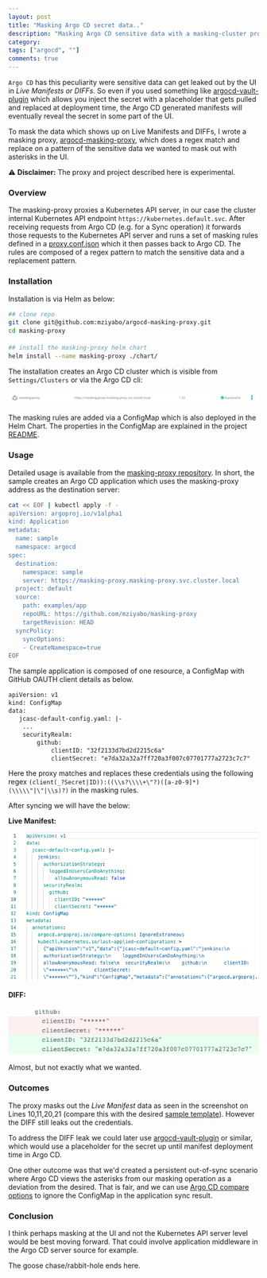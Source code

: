 ```yaml
---
layout: post
title: "Masking Argo CD secret data.."
description: "Masking Argo CD sensitive data with a masking-cluster proxy"
category: 
tags: ["argocd", ""]
comments: true
---
```


`Argo CD` has this peculiarity were sensitive data can get leaked out by the UI in *Live Manifests or DIFFs*. So even if you used something like [argocd-vault-plugin](https://github.com/argoproj-labs/argocd-vault-plugin) which allows you inject the secret with a placeholder that gets pulled and  replaced at deployment time, the Argo CD generated manifests will eventually reveal the secret in some part of the UI.


To mask the data which shows up on Live Manifests and DIFFs, I wrote a masking proxy, [argocd-masking-proxy](https://github.com/mziyabo/argocd-masking-proxy), which does a regex match and replace on a pattern of the sensitive data we wanted to mask out with asterisks in the UI.

⚠️ **Disclaimer:** The proxy and project described here is experimental.

### Overview

The masking-proxy proxies a Kubernetes API server, in our case the cluster internal Kubernetes API endpoint `https://kubernetes.default.svc`. After receiving requests from Argo CD (e.g. for a Sync operation) it forwards those requests to the Kubernetes API server and runs a set of masking rules defined in a [proxy.conf.json](https://github.com/mziyabo/argocd-masking-proxy/blob/main/proxy.conf.json) which it then passes back to Argo CD. The rules are composed of a regex pattern to match the sensitive data and a replacement pattern.

### Installation

Installation is via Helm as below:

``` bash
## clone repo
git clone git@github.com:mziyabo/argocd-masking-proxy.git
cd masking-proxy

## install the masking-proxy helm chart
helm install --name masking-proxy ./chart/
```
The installation creates an Argo CD cluster which is visible from `Settings/Clusters` or via the Argo CD cli:

![cluster](/assets/img/cluster.png)

The masking rules are added via a ConfigMap which is also deployed in the Helm Chart. The properties in the ConfigMap are explained in the project [README](https://github.com/mziyabo/argocd-masking-proxy#configuration).

### Usage 

Detailed usage is available from the [masking-proxy repository](https://github.com/mziyabo/argocd-masking-proxy#example). In short, the sample creates an Argo CD application which uses the masking-proxy address as the destination server:

``` bash
cat << EOF | kubectl apply -f -
apiVersion: argoproj.io/v1alpha1
kind: Application
metadata:
  name: sample
  namespace: argocd
spec:
  destination:
    namespace: sample
    server: https://masking-proxy.masking-proxy.svc.cluster.local
  project: default
  source:
    path: examples/app
    repoURL: https://github.com/mziyabo/masking-proxy
    targetRevision: HEAD
  syncPolicy:
    syncOptions:
    - CreateNamespace=true
EOF
```

The sample application is composed of one resource, a ConfigMap with GitHub OAUTH client details as below.
```
apiVersion: v1
kind: ConfigMap
data:
   jcasc-default-config.yaml: |-
    ...
    securityRealm:
        github:
            clientID: "32f2133d7bd2d2215c6a"
            clientSecret: "e7da32a32a7ff720a3f007c07701777a2723c7c7"
```
Here the proxy matches and replaces these credentials using the following regex `(client(_?Secret|ID)):((\\s?\\\\+\"?)([a-z0-9]*)(\\\\\"|\"|\\s)?)` in the masking rules.

After syncing we will have the below:

**Live Manifest:**

![Live Manifest](/assets/img/livemanifest.png)

**DIFF:**

![DIFF](/assets/img/diff.png)

Almost, but not exactly what we wanted.

### Outcomes

The proxy masks out the *Live Manifest* data as seen in the screenshot on Lines 10,11,20,21 (compare this with the desired [sample template](https://github.com/mziyabo/argocd-masking-proxy/blob/main/examples/app/configmap.yaml)). However the DIFF still leaks out the credentials.

To address the DIFF leak we could later use [argocd-vault-plugin](https://github.com/argoproj-labs/argocd-vault-plugin) or similar, which would use a placeholder for the secret up until manifest deployment time in Argo CD.

One other outcome was that we'd created a persistent out-of-sync scenario where Argo CD views the asterisks from our masking operation as a deviation from the desired. That is fair, and we can use [Argo CD compare options](https://argo-cd.readthedocs.io/en/stable/user-guide/compare-options/) to ignore the ConfigMap in the application sync result.

### Conclusion

I think perhaps masking at the UI and not the Kubernetes API server level would be best moving forward. That could involve application middleware in the Argo CD server source for example. 

The goose chase/rabbit-hole ends here.